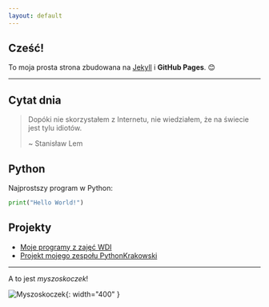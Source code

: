 ```yaml
---
layout: default
---
```


## Cześć!

To moja prosta strona zbudowana na [Jekyll](https://jekyllrb.com/) i **GitHub Pages**. 😊

* * *

## Cytat dnia

> Dopóki nie skorzystałem z Internetu, nie wiedziałem, że na świecie jest tylu idiotów.
>
> ~ Stanisław Lem

## Python

Najprostszy program w Python:
```python
print("Hello World!")
```

## Projekty

* [Moje programy z zajęć WDI](https://github.com/awzorek/wdi)
* [Projekt mojego zespołu PythonKrakowski](https://github.com/2024-2025-AGH-Wstep-do-Informatyki/PythonKrakowski)

* * *

A to jest _myszoskoczek_!

![Myszoskoczek](https://upload.wikimedia.org/wikipedia/commons/6/6b/Gerbil.JPG){: width="400" }